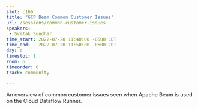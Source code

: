 ```yaml
---
slot: c166
title: "GCP Beam Common Customer Issues"
url: /sessions/common-customer-issues
speakers:
 - Svetak Sundhar
time_start: 2022-07-20 11:40:00 -0500 CDT
time_end:   2022-07-20 11:50:00 -0500 CDT
day: c
timeslot: 1
room: 6
timeorder: 6
track: community

---
```


An overview of common customer issues seen when Apache Beam is used on the Cloud Dataflow Runner.